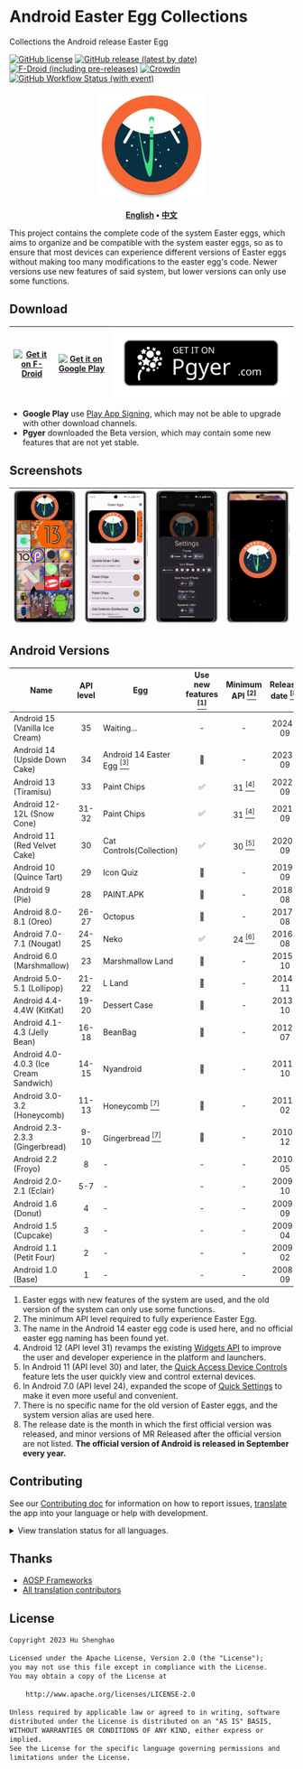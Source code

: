 # Android Easter Egg Collections

Collections the Android release Easter Egg

[![GitHub license](https://img.shields.io/github/license/hushenghao/AndroidEasterEggs?logo=apache)](https://github.com/hushenghao/AndroidEasterEggs/blob/master/LICENSE)
[![GitHub release (latest by date)](https://img.shields.io/github/v/release/hushenghao/AndroidEasterEggs?logo=github)](https://github.com/hushenghao/AndroidEasterEggs/releases)
[![F-Droid (including pre-releases)](https://img.shields.io/f-droid/v/com.dede.android_eggs?logo=fdroid)](https://f-droid.org/packages/com.dede.android_eggs)
[![Crowdin](https://badges.crowdin.net/easter-eggs/localized.svg)](https://crowdin.com/project/easter-eggs)
[![GitHub Workflow Status (with event)](https://img.shields.io/github/actions/workflow/status/hushenghao/AndroidEasterEggs/buildRelease.yml?logo=githubactions&logoColor=white)](https://github.com/hushenghao/AndroidEasterEggs/actions/workflows/buildRelease.yml)

<div align="center">

![logo](assets/image/ic_launcher_round.png)

**[English](./README.md) • [中文](./README_zh.md)**

</div>

This project contains the complete code of the system Easter eggs, which aims to organize and be
compatible with the system easter eggs, so as to ensure that most devices can experience different
versions of Easter eggs without making too many modifications to the easter egg's code. Newer
versions use new features of said system, but lower versions can only use some functions.

## Download

| [![Get it on F-Droid](https://fdroid.gitlab.io/artwork/badge/get-it-on.svg)](https://f-droid.org/packages/com.dede.android_eggs) | [![Get it on Google Play](https://play.google.com/intl/en_us/badges/static/images/badges/en_badge_web_generic.png)](https://play.google.com/store/apps/details?id=com.dede.android_eggs&utm_source=Github&pcampaignid=pcampaignidMKT-Other-global-all-co-prtnr-py-PartBadge-Mar2515-1) | [![Beta](assets/image/badge_pgyer.svg)](https://www.pgyer.com/eggs) |
|----------------------------------------------------------------------------------------------------------------------------------|----------------------------------------------------------------------------------------------------------------------------------------------------------------------------------------------------------------------------------------------------------------------------------------|---------------------------------------------------------------------|

* **Google Play**
  use [Play App Signing](https://support.google.com/googleplay/android-developer/answer/9842756),
  which may not be able to upgrade with other download channels.
* **Pgyer** downloaded the Beta version, which may contain some new features that are not yet
  stable.

## Screenshots

| ![](./fastlane/metadata/android/en-US/images/phoneScreenshots/1.png) | ![](./fastlane/metadata/android/en-US/images/phoneScreenshots/2.png) | ![](./fastlane/metadata/android/en-US/images/phoneScreenshots/3.png) | ![](./fastlane/metadata/android/en-US/images/phoneScreenshots/4.png) |
|----------------------------------------------------------------------|----------------------------------------------------------------------|----------------------------------------------------------------------|----------------------------------------------------------------------|

## Android Versions

| Name                                   | API level | Egg                                                     | Use new features [<sup>[1]</sup>](#id_new_features) | Minimum API [<sup>[2]</sup>](#id_full_egg_mini_api) | Release date [<sup>[8]</sup>](#first_release_date) |
|----------------------------------------|:---------:|---------------------------------------------------------|:---------------------------------------------------:|:---------------------------------------------------:|:--------------------------------------------------:|
| Android 15 (Vanilla Ice Cream)         |    35     | Waiting...                                              |                          -                          |                          -                          |                      2024-09                       |
| Android 14 (Upside Down Cake)          |    34     | Android 14 Easter Egg [<sup>[3]</sup>](#id_14_egg_name) |                         🚫                          |                          -                          |                      2023-09                       |
| Android 13 (Tiramisu)                  |    33     | Paint Chips                                             |                          ✅                          |         31 [<sup>[4]</sup>](#id_android12)          |                      2022-09                       |
| Android 12-12L (Snow Cone)             |   31-32   | Paint Chips                                             |                          ✅                          |         31 [<sup>[4]</sup>](#id_android12)          |                      2021-09                       |
| Android 11 (Red Velvet Cake)           |    30     | Cat Controls(Collection)                                |                          ✅                          |         30 [<sup>[5]</sup>](#id_android11)          |                      2020-09                       |
| Android 10 (Quince Tart)               |    29     | Icon Quiz                                               |                         🚫                          |                          -                          |                      2019-09                       |
| Android 9 (Pie)                        |    28     | PAINT.APK                                               |                         🚫                          |                          -                          |                      2018-08                       |
| Android 8.0-8.1 (Oreo)                 |   26-27   | Octopus                                                 |                         🚫                          |                          -                          |                      2017-08                       |
| Android 7.0-7.1 (Nougat)               |   24-25   | Neko                                                    |                          ✅                          |          24 [<sup>[6]</sup>](#id_android7)          |                      2016-08                       |
| Android 6.0 (Marshmallow)              |    23     | Marshmallow Land                                        |                         🚫                          |                          -                          |                      2015-10                       |
| Android 5.0-5.1 (Lollipop)             |   21-22   | L Land                                                  |                         🚫                          |                          -                          |                      2014-11                       |
| Android 4.4-4.4W (KitKat)              |   19-20   | Dessert Case                                            |                         🚫                          |                          -                          |                      2013-10                       |
| Android 4.1-4.3 (Jelly Bean)           |   16-18   | BeanBag                                                 |                         🚫                          |                          -                          |                      2012-07                       |
| Android 4.0-4.0.3 (Ice Cream Sandwich) |   14-15   | Nyandroid                                               |                         🚫                          |                          -                          |                      2011-10                       |
| Android 3.0-3.2 (Honeycomb)            |   11-13   | Honeycomb [<sup>[7]</sup>](#id_egg_name)                |                         🚫                          |                          -                          |                      2011-02                       |
| Android 2.3-2.3.3 (Gingerbread)        |   9-10    | Gingerbread [<sup>[7]</sup>](#id_egg_name)              |                         🚫                          |                          -                          |                      2010-12                       |
| Android 2.2 (Froyo)                    |     8     | -                                                       |                          -                          |                          -                          |                      2010-05                       |
| Android 2.0-2.1 (Eclair)               |    5-7    | -                                                       |                          -                          |                          -                          |                      2009-10                       |
| Android 1.6 (Donut)                    |     4     | -                                                       |                          -                          |                          -                          |                      2009-09                       |
| Android 1.5 (Cupcake)                  |     3     | -                                                       |                          -                          |                          -                          |                      2009-04                       |
| Android 1.1 (Petit Four)               |     2     | -                                                       |                          -                          |                          -                          |                      2009-02                       |
| Android 1.0 (Base)                     |     1     | -                                                       |                          -                          |                          -                          |                      2008-09                       |

1. <span id='id_new_features'>Easter eggs with new features of the system are used, and the old
   version of the system can only use some functions.</span>
2. <span id='id_full_egg_mini_api'>The minimum API level required to fully experience Easter
   Egg.</span>
3. <span id='id_14_egg_name'>The name in the Android 14 easter egg code is used here, and no
   official easter egg naming has been found yet.</span>
4. <span id='id_android12'>Android 12 (API level 31) revamps the
   existing [Widgets API](https://developer.android.com/about/versions/12/features/widgets) to
   improve the user and developer experience in the platform and launchers.</span>
5. <span id='id_android11'>In Android 11 (API level 30) and later,
   the [Quick Access Device Controls](https://developer.android.com/develop/ui/views/device-control)
   feature lets the user quickly view and control external devices.</span>
6. <span id='id_android7'>In Android 7.0 (API level 24), expanded the scope
   of [Quick Settings](https://developer.android.com/about/versions/nougat/android-7.0#tile_api) to
   make it even more useful and convenient.</span>
7. <span id='id_egg_name'>There is no specific name for the old version of Easter eggs, and the
   system version alias are used here.</span>
8. <span id='first_release_date'>The release date is the month in which the first official version
   was released, and minor versions of MR Released after the official version are not listed. **The
   official version of Android is released in September every year.**</span>

## Contributing

See our [Contributing doc](.github/CONTRIBUTING.md) for information on how to report
issues, [translate](https://crowdin.com/project/easter-eggs) the app into your language or help with
development.

<details>
<summary>View translation status for all languages.</summary>

[![](script/crowdin/crowdin_project_progress.svg)](https://crowdin.com/project/easter-eggs)

</details>

## Thanks

* [AOSP Frameworks](https://github.com/aosp-mirror/platform_frameworks_base)
* [All translation contributors](https://crowdin.com/project/easter-eggs/members)

## License

```text
Copyright 2023 Hu Shenghao

Licensed under the Apache License, Version 2.0 (the "License");
you may not use this file except in compliance with the License.
You may obtain a copy of the License at

    http://www.apache.org/licenses/LICENSE-2.0

Unless required by applicable law or agreed to in writing, software
distributed under the License is distributed on an "AS IS" BASIS,
WITHOUT WARRANTIES OR CONDITIONS OF ANY KIND, either express or implied.
See the License for the specific language governing permissions and
limitations under the License.
```
